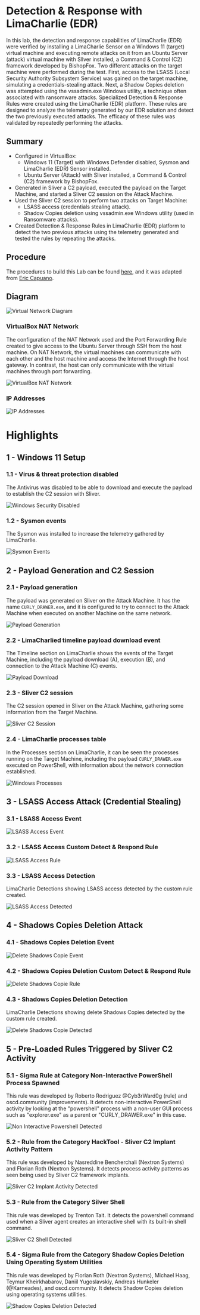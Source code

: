 # Detection & Response with LimaCharlie (EDR)

In this lab, the detection and response capabilities of LimaCharlie (EDR) were verified by installing a LimaCharlie Sensor on a Windows 11 (target) virtual machine and executing remote attacks on it from an Ubuntu Server (attack) virtual machine with Sllver installed, a Command & Control (C2) framework developed by BishopFox. Two different attacks on the target machine were performed during the test. First, access to the LSASS (Local Security Authority Subsystem Service) was gained on the target machine, simulating a credentials-stealing attack. Next, a Shadow Copies deletion was attempted using the vssadmin.exe Windows utility, a technique often associated with ransomware attacks. Specialized Detection & Response Rules were created using the LimaCharlie (EDR) platform. These rules are designed to analyze the telemetry generated by our EDR solution and detect the two previously executed attacks. The efficacy of these rules was validated by repeatedly performing the attacks.

## Summary
- Configured in VirtualBox:
    - Windows 11 (Target) with Windows Defender disabled, Sysmon and LimaCharlie (EDR) Sensor installed.
    - Ubuntu Server (Attack) with Sliver installed, a Command & Control (C2) framework by BishopFox.
- Generated in Sliver a C2 payload, executed the payload on the Target Machine, and started a Sliver C2 session on the Attack Machine.
- Used the Sliver C2 session to perform two attacks on Target Machine:
    - LSASS access (credentials stealing attack).
    - Shadow Copies deletion using vssadmin.exe Windows utility (used in Ransomware attacks).
- Created Detection & Response Rules in LimaCharlie (EDR) platform to detect the two previous attacks using the telemetry generated and tested the rules by repeating the attacks.

## Procedure
The procedures to build this Lab can be found [here](https://github.com/robsann/LimaCharlieEDRTelemetry/blob/main/procedure.md), and it was adapted from [Eric Capuano](https://blog.ecapuano.com/p/so-you-want-to-be-a-soc-analyst-intro).

## Diagram
<img src="images/LimaCharlie_diagram.png" title="Virtual Network Diagram"/>

### VirtualBox NAT Network
The configuration of the NAT Network used and the Port Forwarding Rule created to give access to the Ubuntu Server through SSH from the host machine. On NAT Network, the virtual machines can communicate with each other and the host machine and access the Internet through the host gateway. In contrast, the host can only communicate with the virtual machines through port forwarding.

<img src="images/virtualbox_nat_network.png" title="VirtualBox NAT Network"/>

### IP Addresses
<img src="images/ip_addresses.png" title="IP Addresses"/>



# Highlights

## 1 - Windows 11 Setup

### 1.1 - Virus & threat protection disabled
The Antivirus was disabled to be able to download and execute the payload to establish the C2 session with Sliver.

<img src="images/1.1-win_security_disabled.png" title="Windows Security Disabled"/>

### 1.2 - Sysmon events
The Sysmon was installed to increase the telemetry gathered by LimaCharlie.

<img src="images/1.2-sysmon_events.png" title="Sysmon Events"/>

## 2 - Payload Generation and C2 Session

### 2.1 - Payload generation
The payload was generated on Sliver on the Attack Machine. It has the name `CURLY_DRAWER.exe`, and it is configured to try to connect to the Attack Machine when executed on another Machine on the same network.

<img src="images/2.1-sliver_payload_gen.png" title="Payload Generation"/>

### 2.2 - LimaCharlied timeline payload download event
The Timeline section on LimaCharlie shows the events of the Target Machine, including the payload download (A), execution (B), and connection to the Attack Machine (C) events.

<img src="images/2.2-LC_win_payload_steps.png" title="Payload Download"/>

### 2.3 - Sliver C2 session
The C2 session opened in Sliver on the Attack Machine, gathering some information from the Target Machine.

<img src="images/2.3-sliver_session.png" title="Sliver C2 Session"/>

### 2.4 - LimaCharlie processes table
In the Processes section on LimaCharlie, it can be seen the processes running on the Target Machine, including the payload `CURLY_DRAWER.exe` executed on PowerShell, with information about the network connection established.

<img src="images/2.4-LC_processes.png" title="Windows Processes"/>

## 3 - LSASS Access Attack (Credential Stealing)

### 3.1 - LSASS Access Event

<img src="images/3.1-LC_lsass_access_event.png" title="LSASS Access Event"/>

### 3.2 - LSASS Access Custom Detect & Respond Rule

<img src="images/3.2-LC_lsass_access_rule.png" title="LSASS Access Rule"/>

### 3.3 - LSASS Access Detection
LimaCharlie Detections showing LSASS access detected by the custom rule created.

<img src="images/3.3-LC_lsass_access_detected.png" title="LSASS Access Detected"/>

## 4 - Shadows Copies Deletion Attack

### 4.1 - Shadows Copies Deletion Event

<img src="images/4.1-LC_delete_shadows_event.png" title="Delete Shadows Copie Event"/>

### 4.2 - Shadows Copies Deletion Custom Detect & Respond Rule

<img src="images/4.2-LC_delete_shadows_rule.png" title="Delete Shadows Copie Rule"/>

### 4.3 - Shadows Copies Deletion Detection
LimaCharlie Detections showing delete Shadows Copies detected by the custom rule created.

<img src="images/4.3-LC_delete_shadows_detected.png" title="Delete Shadows Copie Detected"/>

## 5 - Pre-Loaded Rules Triggered by Sliver C2 Activity

### 5.1 - Sigma Rule at Category Non-Interactive PowerShell Process Spawned
This rule was developed by Roberto Rodriguez @Cyb3rWard0g (rule) and oscd.community (improvements). It detects non-interactive PowerShell activity by looking at the "powershell" process with a non-user GUI process such as "explorer.exe" as a parent or "CURLY_DRAWER.exe" in this case.

<img src="images/5.1-LC_non_interactive_powershell_detected.png" title="Non Interactive Powershell Detected"/>

### 5.2 - Rule from the Category HackTool - Sliver C2 Implant Activity Pattern
This rule was developed by Nasreddine Bencherchali (Nextron Systems) and Florian Roth (Nextron Systems). It detects process activity patterns as seen being used by Sliver C2 framework implants.

<img src="images/5.2-LC_sliver_C2_implant_activity_detected.png" title="Sliver C2 Implant Activity Detected"/>

### 5.3 - Rule from the Category Silver Shell
This rule was developed by Trenton Tait. It detects the powershell command used when a Sliver agent creates an interactive shell with its built-in shell command.

<img src="images/5.3-LC_sliver_shell_detected.png" title="Sliver C2 Shell Detected"/>

### 5.4 - Sigma Rule from the Category Shadow Copies Deletion Using Operating System Utilities
This rule was developed by Florian Roth (Nextron Systems), Michael Haag, Teymur Kheirkhabarov, Daniil Yugoslavskiy, Andreas Hunkeler (@Karneades), and oscd.community. It detects Shadow Copies deletion using operating systems utilities.

<img src="images/5.4-LC_shadow_copies_deletion_detected.png" title="Shadow Copies Deletion Detected"/>

